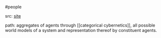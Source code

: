 #people 

src: [site](https://matteocapucci.wordpress.com)

path: aggregates of agents through [[categorical cybernetics]], all possible world models of a system and representation thereof by constituent agents.